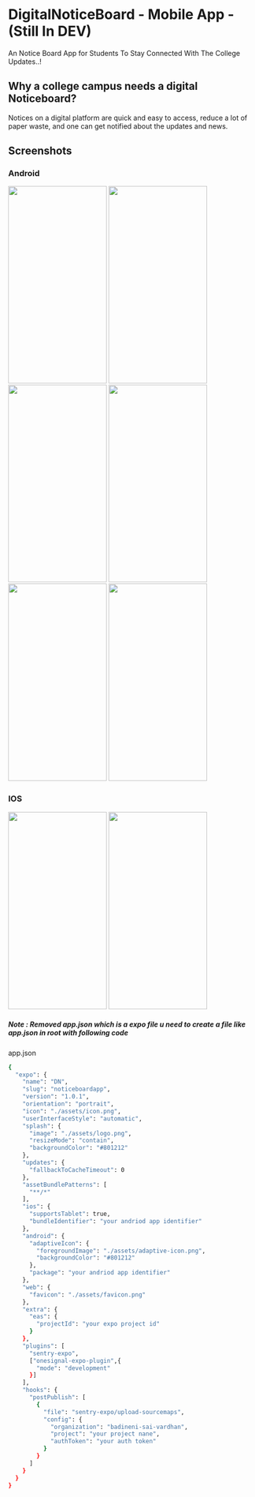 
# DigitalNoticeBoard - Mobile App - (Still In DEV)

An Notice Board App for Students To Stay Connected With The College Updates..!


## Why a college campus needs a digital Noticeboard?

Notices on a digital platform are quick and easy to access, reduce a lot of paper waste, and one can get notified about the updates and news.

## Screenshots

### Android 
<p float="left">
<img src="https://user-images.githubusercontent.com/24708206/195631524-cafeebf1-d49c-4efc-9540-79e0008fdfbf.jpeg" width="200" height="400" >
<img src="https://user-images.githubusercontent.com/24708206/195632254-301f5c58-541f-42be-acd7-0349794176a2.jpeg" width="200" height="400" >
<img src="https://user-images.githubusercontent.com/24708206/195632576-a5142ccb-f660-446d-b88b-2bd651c29287.jpeg" width="200" height="400" >
<img src="https://user-images.githubusercontent.com/24708206/195632803-9bbdaae5-3187-4a0e-89f8-293ad3f5393f.jpeg" width="200" height="400" >
<img src="https://user-images.githubusercontent.com/24708206/195632966-43b57376-83d1-4e3b-ac96-8f735821bd49.jpeg" width="200" height="400" >
<img src="https://user-images.githubusercontent.com/24708206/195633036-a1195533-e759-4459-9c30-5b26ec871531.jpeg" width="200" height="400" >
</p>

### IOS
<p float="left">
<img src="https://user-images.githubusercontent.com/24708206/195633652-ce412012-6c7b-4b5d-9614-3c09736f3d5d.jpeg" width="200" height="400" >
<img src="https://user-images.githubusercontent.com/24708206/195632044-5224d66e-52a0-4fd0-86d8-dbcebe96d111.jpeg" width="200" height="400" >
</p>

##### Note : Removed app.json which is a expo file u need to create a file like app.json in root with following code

app.json

```bash
{
  "expo": {
    "name": "DN",
    "slug": "noticeboardapp",
    "version": "1.0.1",
    "orientation": "portrait",
    "icon": "./assets/icon.png",
    "userInterfaceStyle": "automatic",
    "splash": {
      "image": "./assets/logo.png",
      "resizeMode": "contain",
      "backgroundColor": "#801212"
    },
    "updates": {
      "fallbackToCacheTimeout": 0
    },
    "assetBundlePatterns": [
      "**/*"
    ],
    "ios": {
      "supportsTablet": true,
      "bundleIdentifier": "your andriod app identifier"
    },
    "android": {
      "adaptiveIcon": {
        "foregroundImage": "./assets/adaptive-icon.png",
        "backgroundColor": "#801212"
      },
      "package": "your andriod app identifier"
    },
    "web": {
      "favicon": "./assets/favicon.png"
    },
    "extra": {
      "eas": {
        "projectId": "your expo project id"
      }
    },
    "plugins": [
      "sentry-expo",
      ["onesignal-expo-plugin",{
        "mode": "development"
      }]
    ],
    "hooks": {
      "postPublish": [
        {
          "file": "sentry-expo/upload-sourcemaps",
          "config": {
            "organization": "badineni-sai-vardhan",
            "project": "your project nane",
            "authToken": "your auth token"
          }
        }
      ]
    }
  }
}

```

 